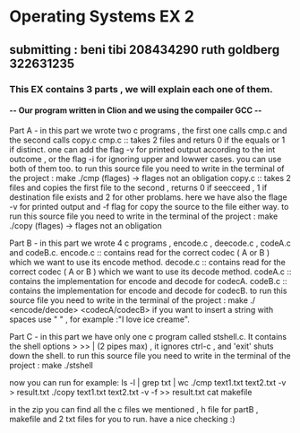 # Operating Systems EX 2
## submitting : beni tibi 208434290 ruth goldberg 322631235
### This EX contains 3 parts , we will explain each one of them.
#### -- Our program written in Clion and we using the compailer GCC --

Part A - in this part we wrote two c programs , the first one calls cmp.c and the second calls copy.c
cmp.c :: takes 2 files and returs 0 if the equals or 1 if distinct. one can add the flag -v for printed output according to the int outcome , or the flag -i for ignoring upper and lowwer cases. you can use both of them too.
to run this source file you need to write in the terminal of the project :
make
./cmp <file1> <file2> (flages) -> flages not an obligation
copy.c :: takes 2 files and copies the first file to the second , returns 0 if seecceed , 1 if destination file exists and 2 for other problams. here we have also the flage -v for printed output and -f flag for copy the source to the file either way.
to run this source file you need to write in the terminal of the project :
make
./copy <file1> <file2> (flages) -> flages not an obligation

Part B - in this part we wrote 4 c programs , encode.c , deecode.c , codeA.c and codeB.c.
encode.c :: contains read for the correct codec ( A or B ) which we want to use its encode method.
decode.c :: contains read for the correct codec ( A or B ) which we want to use its decode method.
codeA.c :: contains the implementation for encode and decode for codecA.
codeB.c :: contains the implementation for encode and decode for codecB.
to run this source file you need to write in the terminal of the project :
make
./ <encode/decode> <codecA/codecB> <string>
if you want to insert a string with spaces use " " , for example :"I love ice creame".

Part C - in this part we have only one c program called stshell.c.
It contains the shell options > >> | (2 pipes max) , it ignores ctrl-c , and 'exit' shuts down the shell.
to run this source file you need to write in the terminal of the project :
make
./stshell

now you can run for example:
ls -l | grep txt | wc
./cmp text1.txt text2.txt -v > result.txt
./copy text1.txt text2.txt -v -f >> result.txt
cat makefile

in the zip you can find all the c files we mentioned , h file for partB , makefile and 2 txt files for you to run.
have a nice checking :)
